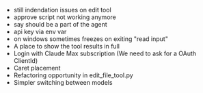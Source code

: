- still indendation issues on edit tool
- approve script not working anymore
- say should be a part of the agent
- api key via env var
- on windows sometimes freezes on exiting "read input"
- A place to show the tool results in full
- Login with Claude Max subscription (We need to ask for a OAuth ClientId)
- Caret placement
- Refactoring opportunity in edit_file_tool.py
- Simpler switching between models
